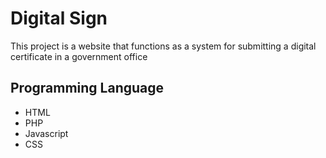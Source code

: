# Digital Sign
 This project is a website that functions as a system for submitting a digital certificate in a government office

## Programming Language
  - HTML
  - PHP
  - Javascript
  - CSS
